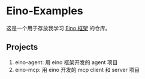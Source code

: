 # Eino-Examples

这是一个用于存放我学习 [Eino 框架](https://github.com/cloudwego/eino) 的仓库。


## Projects

1. eino-agent: 用 eino 框架开发的 agent 项目
2. eino-mcp: 用 eino 开发的 mcp client 和 server 项目